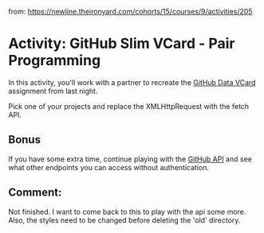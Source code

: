<!-- Same exercise as GitHubDataVCard but with Fetch rather than XMLHttpreqest -->

from: https://newline.theironyard.com/cohorts/15/courses/9/activities/205

# Activity: GitHub Slim VCard - Pair Programming

In this activity, you'll work with a partner to recreate the [GitHub Data VCard](https://github.com/JamieBort/GitHubDataVCard) assignment from last night.

Pick one of your projects and replace the XMLHttpRequest with the fetch API.

## Bonus

If you have some extra time, continue playing with the [GitHub API](https://developer.github.com/v3/) and see what other endpoints you can access without authentication.


## Comment: 
Not finished. I want to come back to this to play with the api some more. Also, the styles need to be changed before deleting the 'old' directory.
